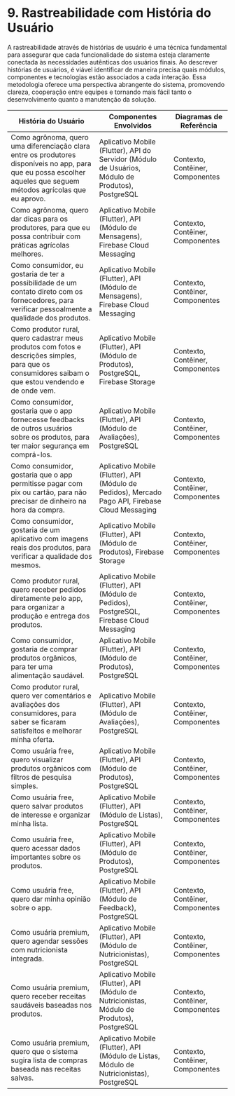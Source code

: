 # 9. Rastreabilidade com História do Usuário 
A rastreabilidade através de histórias de usuário é uma técnica fundamental para assegurar que cada funcionalidade do sistema esteja claramente conectada às necessidades autênticas dos usuários finais. Ao descrever histórias de usuários, é viável identificar de maneira precisa quais módulos, componentes e tecnologias estão associados a cada interação. Essa metodologia oferece uma perspectiva abrangente do sistema, promovendo clareza, cooperação entre equipes e tornando mais fácil tanto o desenvolvimento quanto a manutenção da solução.


| História do Usuário | Componentes Envolvidos | Diagramas de Referência |
|----------------------|-------------------------|---------------------------|
| Como agrônoma, quero uma diferenciação clara entre os produtores disponíveis no app, para que eu possa escolher aqueles que seguem métodos agrícolas que eu aprovo. | Aplicativo Mobile (Flutter), API do Servidor (Módulo de Usuários, Módulo de Produtos), PostgreSQL | Contexto, Contêiner, Componentes |
| Como agrônoma, quero dar dicas para os produtores, para que eu possa contribuir com práticas agrícolas melhores. | Aplicativo Mobile (Flutter), API (Módulo de Mensagens), Firebase Cloud Messaging | Contexto, Contêiner, Componentes |
| Como consumidor, eu gostaria de ter a possibilidade de um contato direto com os fornecedores, para verificar pessoalmente a qualidade dos produtos. | Aplicativo Mobile (Flutter), API (Módulo de Mensagens), Firebase Cloud Messaging | Contexto, Contêiner, Componentes |
| Como produtor rural, quero cadastrar meus produtos com fotos e descrições simples, para que os consumidores saibam o que estou vendendo e de onde vem. | Aplicativo Mobile (Flutter), API (Módulo de Produtos), PostgreSQL, Firebase Storage | Contexto, Contêiner, Componentes |
| Como consumidor, gostaria que o app fornecesse feedbacks de outros usuários sobre os produtos, para ter maior segurança em comprá-los. | Aplicativo Mobile (Flutter), API (Módulo de Avaliações), PostgreSQL | Contexto, Contêiner, Componentes |
| Como consumidor, gostaria que o app permitisse pagar com pix ou cartão, para não precisar de dinheiro na hora da compra. | Aplicativo Mobile (Flutter), API (Módulo de Pedidos), Mercado Pago API, Firebase Cloud Messaging | Contexto, Contêiner, Componentes |
| Como consumidor, gostaria de um aplicativo com imagens reais dos produtos, para verificar a qualidade dos mesmos. | Aplicativo Mobile (Flutter), API (Módulo de Produtos), Firebase Storage | Contexto, Contêiner, Componentes |
| Como produtor rural, quero receber pedidos diretamente pelo app, para organizar a produção e entrega dos produtos. | Aplicativo Mobile (Flutter), API (Módulo de Pedidos), PostgreSQL, Firebase Cloud Messaging | Contexto, Contêiner, Componentes |
| Como consumidor, gostaria de comprar produtos orgânicos, para ter uma alimentação saudável. | Aplicativo Mobile (Flutter), API (Módulo de Produtos), PostgreSQL | Contexto, Contêiner, Componentes |
| Como produtor rural, quero ver comentários e avaliações dos consumidores, para saber se ficaram satisfeitos e melhorar minha oferta. | Aplicativo Mobile (Flutter), API (Módulo de Avaliações), PostgreSQL | Contexto, Contêiner, Componentes |
| Como usuária free, quero visualizar produtos orgânicos com filtros de pesquisa simples. | Aplicativo Mobile (Flutter), API (Módulo de Produtos), PostgreSQL | Contexto, Contêiner, Componentes |
| Como usuária free, quero salvar produtos de interesse e organizar minha lista. | Aplicativo Mobile (Flutter), API (Módulo de Listas), PostgreSQL | Contexto, Contêiner, Componentes |
| Como usuária free, quero acessar dados importantes sobre os produtos. | Aplicativo Mobile (Flutter), API (Módulo de Produtos), PostgreSQL | Contexto, Contêiner, Componentes |
| Como usuária free, quero dar minha opinião sobre o app. | Aplicativo Mobile (Flutter), API (Módulo de Feedback), PostgreSQL | Contexto, Contêiner, Componentes |
| Como usuária premium, quero agendar sessões com nutricionista integrada. | Aplicativo Mobile (Flutter), API (Módulo de Nutricionistas), PostgreSQL | Contexto, Contêiner, Componentes |
| Como usuária premium, quero receber receitas saudáveis baseadas nos produtos. | Aplicativo Mobile (Flutter), API (Módulo de Nutricionistas, Módulo de Produtos), PostgreSQL | Contexto, Contêiner, Componentes |
| Como usuária premium, quero que o sistema sugira lista de compras baseada nas receitas salvas. | Aplicativo Mobile (Flutter), API (Módulo de Listas, Módulo de Nutricionistas), PostgreSQL | Contexto, Contêiner, Componentes |
